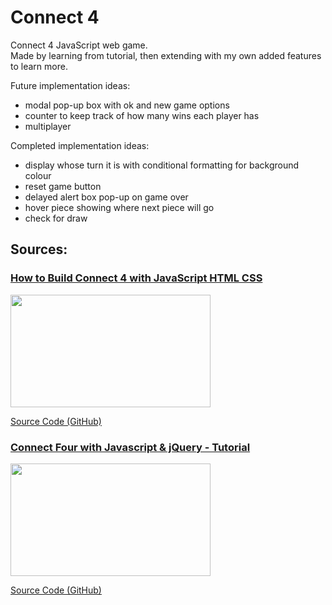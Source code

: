 # Connect 4
Connect 4 JavaScript web game.  
Made by learning from tutorial, then extending with my own added features to learn more.  
  
Future implementation ideas: 
- modal pop-up box with ok and new game options
- counter to keep track of how many wins each player has
- multiplayer
  
Completed implementation ideas: 
- display whose turn it is with conditional formatting for background colour
- reset game button
- delayed alert box pop-up on game over
- hover piece showing where next piece will go
- check for draw

<h2> Sources: </h2>

<div align="left">
  <h3><a href="https://youtu.be/4ARsthVnCTg" target="_blank"> How to Build Connect 4 with JavaScript HTML CSS </a></h3>
  <img width="320" height="180" src="https://img.youtube.com/vi/4ARsthVnCTg/maxresdefault.jpg"/>
  <p><a href="https://github.com/ImKennyYip/Connect4" target="_blank"> Source Code (GitHub) </a></p>
</div>

<div align="left">
  <h3><a href="https://youtu.be/531FRc8e2Sk" target="_blank"> Connect Four with Javascript & jQuery - Tutorial </a></h3>
  <img width="320" height="180" src="https://img.youtube.com/vi/531FRc8e2Sk/maxresdefault.jpg"/>
  <p><a href="https://github.com/codyseibert/js-connect-four" target="_blank"> Source Code (GitHub) </a></p>
</div>
